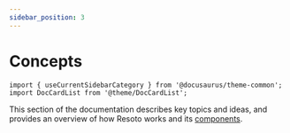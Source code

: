 ```yaml
---
sidebar_position: 3
---
```


# Concepts

```mdx-code-block
import { useCurrentSidebarCategory } from '@docusaurus/theme-common';
import DocCardList from '@theme/DocCardList';
```

This section of the documentation describes key topics and ideas, and provides an overview of how Resoto works and its [components](./components/index.md).

<DocCardList items={useCurrentSidebarCategory().items}/>
